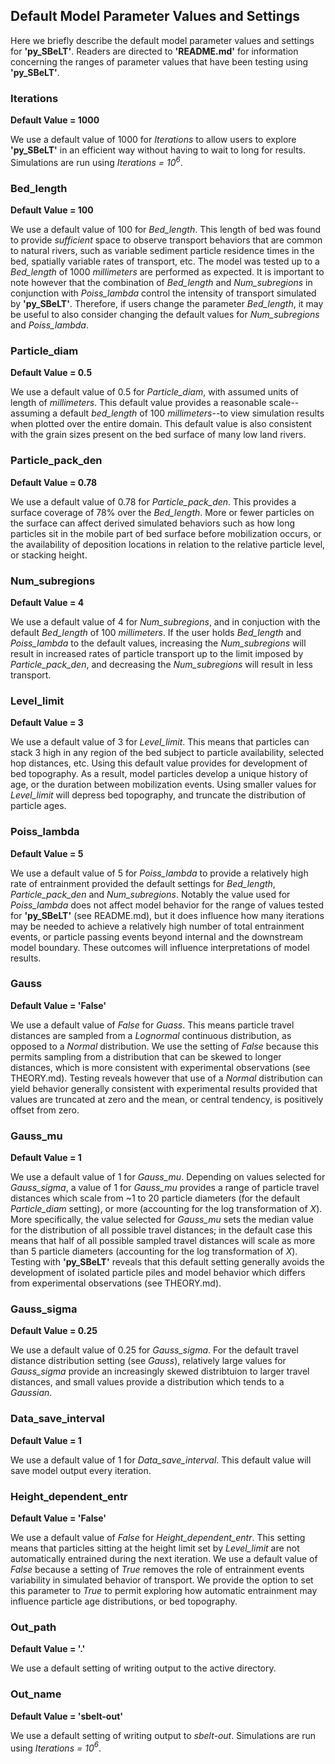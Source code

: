 ## Default Model Parameter Values and Settings

Here we briefly describe the default model parameter values and settings for **'py_SBeLT'**. Readers are directed to **'README.md'** for information
concerning the ranges of parameter values that have been testing using **'py_SBeLT'**.

### Iterations

**Default Value = 1000**

We use a default value of 1000 for *Iterations* to allow users to explore **'py_SBeLT'** in an efficient way without having to wait to long for results.
Simulations are run using *Iterations = 10$^6$*.

### Bed_length

**Default Value = 100**

We use a default value of 100 for *Bed_length*. This length of bed was found to provide *sufficient* space to observe transport behaviors that are common
to natural rivers, such as variable sediment particle residence times in the bed, spatially variable rates of transport, etc. The model was tested up to
a *Bed_length* of 1000 *millimeters* are performed as expected. It is important to note however that the combination of *Bed_length* and *Num_subregions*
in conjunction with *Poiss_lambda* control the intensity of transport simulated by **'py_SBeLT'**. Therefore, if users change the parameter *Bed_length*,
it may be useful to also consider changing the default values for *Num_subregions* and *Poiss_lambda*. 

### Particle_diam

**Default Value = 0.5**

We use a default value of 0.5 for *Particle_diam*, with assumed units of length of *millimeters*. This default value provides a reasonable scale--
assuming a default *bed_length* of 100 *millimeters*--to view simulation results when plotted over the entire domain. This default value is also
consistent with the grain sizes present on the bed surface of many low land rivers. 

### Particle_pack_den

**Default Value = 0.78**

We use a default value of 0.78 for *Particle_pack_den*. This provides a surface coverage of 78% over the *Bed_length*. More or fewer particles on the 
surface can affect derived simulated behaviors such as how long particles sit in the mobile part of bed surface before mobilization occurs, or the 
availability of deposition locations in relation to the relative particle level, or stacking height.

### Num_subregions

**Default Value = 4**

We use a default value of 4 for *Num_subregions*, and in conjuction with the default *Bed_length* of 100 *millimeters*. If the user holds *Bed_length* 
and *Poiss_lambda* to the default values, increasing the *Num_subregions* will result in increased rates of particle transport up to the limit imposed by 
*Particle_pack_den*, and decreasing the *Num_subregions* will result in less transport.

### Level_limit

**Default Value = 3**

We use a default value of 3 for *Level_limit*. This means that particles can stack 3 high in any region of the bed subject to particle availability, 
selected hop distances, etc. Using this default value provides for development of bed topography. As a result, model particles develop a unique history 
of age, or the duration between mobilization events. Using smaller values for *Level_limit* will depress bed topography, and truncate the distribution of 
particle ages.

### Poiss_lambda

**Default Value = 5**

We use a default value of 5 for *Poiss_lambda* to provide a relatively high rate of entrainment provided the default settings for *Bed_length*, 
*Particle_pack_den* and *Num_subregions*. Notably the value used for *Poiss_lambda* does not affect model behavior for the range of values tested for 
**'py_SBeLT'** (see README.md), but it does influence how many iterations may be needed to achieve a relatively high number of total entrainment events, 
or particle passing events beyond internal and the downstream model boundary. These outcomes will influence interpretations of model results.   

### Gauss

**Default Value = 'False'**

We use a default value of *False* for *Guass*. This means particle travel distances are sampled from a *Lognormal* continuous distribution, as opposed to 
a *Normal* distribution. We use the setting of *False* because this permits sampling from a distribution that can be skewed to longer distances, which is 
more consistent with experimental observations (see THEORY.md). Testing reveals however that use of a *Normal* distribution can yield behavior generally 
consistent with experimental results provided that values are truncated at zero and the mean, or central tendency, is positively offset from zero.

### Gauss_mu

**Default Value = 1**

We use a default value of 1 for *Gauss_mu*. Depending on values selected for *Gauss_sigma*, a value of 1 for *Gauss_mu* provides a range of particle 
travel distances which scale from ~1 to 20 particle diameters (for the default *Particle_diam* setting), or more (accounting for the log transformation 
of *X*). More specifically, the value selected for *Gauss_mu* sets the median value for the distribution of all possible travel distances; in the default 
case this means that half of all possible sampled travel distances will scale as more than 5 particle diameters (accounting for the log transformation 
of *X*). Testing with **'py_SBeLT'** reveals that this default setting generally avoids the development of isolated particle piles and model behavior 
which differs from experimental observations (see THEORY.md). 

### Gauss_sigma

**Default Value = 0.25**

We use a default value of 0.25 for *Gauss_sigma*. For the default travel distance distribution setting (see *Gauss*), relatively large values for 
*Gauss_sigma* provide an increasingly skewed distribtuion to larger travel distances, and small values provide a distribution which tends to a 
*Gaussian*.

### Data_save_interval

**Default Value = 1**

We use a default value of 1 for *Data_save_interval*. This default value will save model output every iteration.

### Height_dependent_entr

**Default Value = 'False'**

We use a default value of *False* for *Height_dependent_entr*. This setting means that particles sitting at the height limit set by *Level_limit* are not 
automatically entrained during the next iteration. We use a default value of *False* because a setting of *True* removes the role of entrainment events 
variability in simulated behavior of transport. We provide the option to set this parameter to *True* to permit exploring how automatic entrainment may 
influence particle age distributions, or bed topography.

### Out_path

**Default Value = '.'**

We use a default setting of writing output to the active directory.

### Out_name

**Default Value = 'sbelt-out'**

We use a default setting of writing output to *sbelt-out*.
Simulations are run using *Iterations = 10$^6$*.
